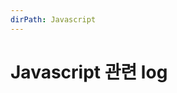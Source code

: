 ```yaml
---
dirPath: Javascript
---
```


# Javascript 관련 log

<listAnchor :list="list"></listAnchor>

<script>
  export default {
    computed: {
      list: function () {
        return this.$page.Javascript
      }
    }
  }
</script>
